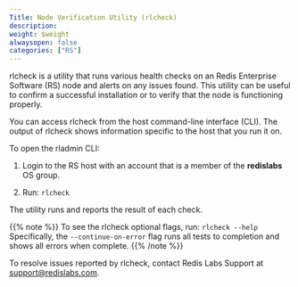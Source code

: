 ```yaml
---
Title: Node Verification Utility (rlcheck)
description:
weight: $weight
alwaysopen: false
categories: ["RS"]
---
```

rlcheck is a utility that runs various health checks on an Redis Enterprise Software (RS) node and alerts on any issues found.
This utility can be useful to confirm a successful installation or to verify that the node is functioning properly.

You can access rlcheck from the host command-line interface (CLI).
The output of rlcheck shows information specific to the host that you run it on.

To open the rladmin CLI:

1. Login to the RS host with an account that is a member of the **redislabs** OS group.

1. Run: `rlcheck`

The utility runs and reports the result of each check.

{{% note %}}
To see the rlcheck optional flags, run: `rlcheck --help`
Specifically, the `--continue-on-error` flag runs all tests to completion and shows all errors when complete.
{{% /note %}}

To resolve issues reported by rlcheck, contact Redis Labs Support at <support@redislabs.com>.
